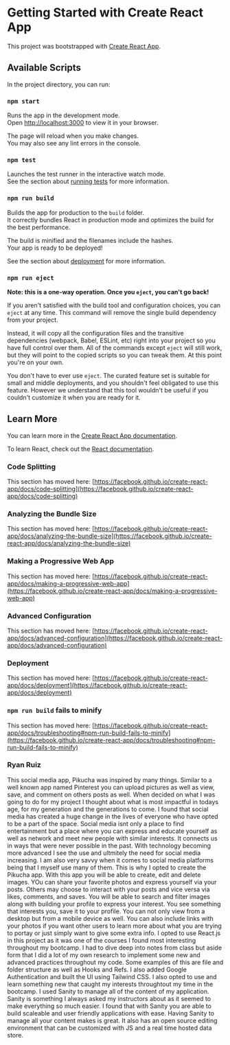 # Getting Started with Create React App

This project was bootstrapped with [Create React App](https://github.com/facebook/create-react-app).

## Available Scripts

In the project directory, you can run:

### `npm start`

Runs the app in the development mode.\
Open [http://localhost:3000](http://localhost:3000) to view it in your browser.

The page will reload when you make changes.\
You may also see any lint errors in the console.

### `npm test`

Launches the test runner in the interactive watch mode.\
See the section about [running tests](https://facebook.github.io/create-react-app/docs/running-tests) for more information.

### `npm run build`

Builds the app for production to the `build` folder.\
It correctly bundles React in production mode and optimizes the build for the best performance.

The build is minified and the filenames include the hashes.\
Your app is ready to be deployed!

See the section about [deployment](https://facebook.github.io/create-react-app/docs/deployment) for more information.

### `npm run eject`

**Note: this is a one-way operation. Once you `eject`, you can't go back!**

If you aren't satisfied with the build tool and configuration choices, you can `eject` at any time. This command will remove the single build dependency from your project.

Instead, it will copy all the configuration files and the transitive dependencies (webpack, Babel, ESLint, etc) right into your project so you have full control over them. All of the commands except `eject` will still work, but they will point to the copied scripts so you can tweak them. At this point you're on your own.

You don't have to ever use `eject`. The curated feature set is suitable for small and middle deployments, and you shouldn't feel obligated to use this feature. However we understand that this tool wouldn't be useful if you couldn't customize it when you are ready for it.

## Learn More

You can learn more in the [Create React App documentation](https://facebook.github.io/create-react-app/docs/getting-started).

To learn React, check out the [React documentation](https://reactjs.org/).

### Code Splitting

This section has moved here: [https://facebook.github.io/create-react-app/docs/code-splitting](https://facebook.github.io/create-react-app/docs/code-splitting)

### Analyzing the Bundle Size

This section has moved here: [https://facebook.github.io/create-react-app/docs/analyzing-the-bundle-size](https://facebook.github.io/create-react-app/docs/analyzing-the-bundle-size)

### Making a Progressive Web App

This section has moved here: [https://facebook.github.io/create-react-app/docs/making-a-progressive-web-app](https://facebook.github.io/create-react-app/docs/making-a-progressive-web-app)

### Advanced Configuration

This section has moved here: [https://facebook.github.io/create-react-app/docs/advanced-configuration](https://facebook.github.io/create-react-app/docs/advanced-configuration)

### Deployment

This section has moved here: [https://facebook.github.io/create-react-app/docs/deployment](https://facebook.github.io/create-react-app/docs/deployment)

### `npm run build` fails to minify

This section has moved here: [https://facebook.github.io/create-react-app/docs/troubleshooting#npm-run-build-fails-to-minify](https://facebook.github.io/create-react-app/docs/troubleshooting#npm-run-build-fails-to-minify)


### Ryan Ruiz

This social media app, Pikucha was inspired by many things. Similar to a well known app named Pinterest you can upload pictures as well as view, save, and comment on others posts as well. When decided on what I was going to do for my project I thought about what is most impactful in todays age, for my generation and the generations to come. I found that social media has created a huge change in the lives of everyone who have opted to be a part of the space. Social media isnt only a place to find entertainment but a place where you can express and educate yourself as well as network and meet new people with similar interests. It connects us in ways that were never possible in the past. With technology becoming more advanced I see the use and ultmitely the need for social media increasing. I am also very savvy when it comes to social media platforms being that I myself use many of them. This is why I opted to create the Pikucha app. 
With this app you will be able to create, edit and delete images. YOu can share your favorite photos and express yourself via your posts. Others may choose to interact with your posts and vice versa via likes, comments, and saves. You will be able to search and filter images along with building your profile to express your interest. You see something that interests you, save it to your profile. You can not only view from a desktop but from a mobile device as well. You can also include links with your photos if you want other users to learn more about what you are trying to portay or just simply want to give some extra info. 
I opted to use React.js in this project as it was one of the courses I found most interesting throughout my bootcamp. I had to dive deep into notes from class but aside form that I did a lot of my own research to implement some new and advanced practices throughout my code. Some examples of this are file and folder structure as well as Hooks and Refs. I also added Google Authentication and built the UI using Tailwind CSS. I also opted to use and learn something new that caught my interests throughtout my time in the bootcamp. I used Sanity to manage all of the content of my application. Sanity is something I always asked my instructors about as it seemed to make everything so much easier. I found that with Sanity you are able to build scaleable and user friendly applications with ease. Having Sanity to manage all your content makes is great. It also has an open source editing environment that can be customized with JS and a real time hosted data store.


